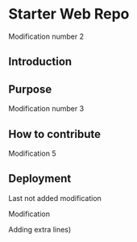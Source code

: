 # Starter Web Repo

Modification number 2 

## Introduction
## Purpose

Modification number 3

## How to contribute

Modification 5

## Deployment


Last not added modification

Modification


Adding extra lines)
